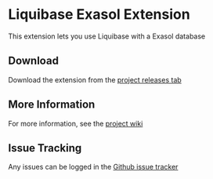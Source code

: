 # Liquibase Exasol Extension

This extension lets you use Liquibase with a Exasol database

## Download

Download the extension from the [project releases tab](https://github.com/sturton/liquibase-exasol/releases)

## More Information

For more information, see the [project wiki](https://github.com/sturton/liquibase-exasol/wiki/)

## Issue Tracking

Any issues can be logged in the [Github issue tracker](https://github.com/sturton/liquibase-exasol/issues)
